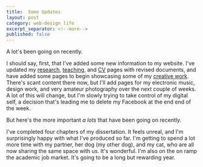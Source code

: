 ```yaml
---
title:  Some Updates
layout: post
category: web-design life
excerpt_separator: <!--more-->
published: false
---
```


A lot's been going on recently.<!--more-->

I should say, first, that I've added some new information to my website. I've updated my [research](https://rickwysocki.com/research/), [teaching](https://rickwysocki.com/teaching/), and [CV](https://rickwysocki.com/curriculum-vitae/) pages with revised documents, and have added some pages to begin showcasing some of my [creative work](https://rickwysocki.com/portfolio/). There's scant content there now, but I'll add pages for my electronic music, design work, and very amateur photography over the next couple of weeks. A lot of this will change, but I'm slowly trying to take control of my digital self, a decision that's leading me to delete my Facebook at the end end of the week.

But here's the more important <i>a lots</i> that have been going on recently.

I've completed four chapters of my dissertation. It feels unreal, and I'm surprisingly happy with what I've produced so far. I'm getting to spend a lot more time with my partner, her dog (my other dog), and my cat, who are all now sharing the same space with us. It's wonderful. I'm also on the on ramp the academic job market. It's going to be a long but rewarding year.

